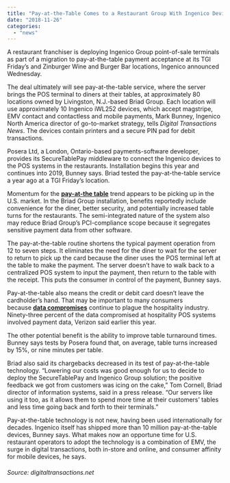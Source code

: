 ```yaml
---
title: "Pay-at-the-Table Comes to a Restaurant Group With Ingenico Devices"
date: "2018-11-26"
categories: 
  - "news"
---
```


A restaurant franchiser is deploying Ingenico Group point-of-sale terminals as part of a migration to pay-at-the-table payment acceptance at its TGI Friday’s and Zinburger Wine and Burger Bar locations, Ingenico announced Wednesday.

The deal ultimately will see pay-at-the-table service, where the server brings the POS terminal to diners at their tables, at approximately 80 locations owned by Livingston, N.J.-based Briad Group. Each location will use approximately 10 Ingenico iWL252 devices, which accept magstripe, EMV contact and contactless and mobile payments, Mark Bunney, Ingenico North America director of go-to-market strategy, tells _Digital Transactions News_. The devices contain printers and a secure PIN pad for debit transactions.

Posera Ltd, a London, Ontario-based payments-software developer, provides its SecureTablePay middleware to connect the Ingenico devices to the POS systems in the restaurants. Installation begins this year and continues into 2019, Bunney says. Briad tested the pay-at-the-table service a year ago at a TGI Friday’s location.

Momentum for the **[pay-at-the table](http://www.digitaltransactions.net/?s=restaurant)** trend appears to be picking up in the U.S. market. In the Briad Group installation, benefits reportedly include convenience for the diner, better security, and potentially increased table turns for the restaurants. The semi-integrated nature of the system also may reduce Briad Group’s PCI-compliance scope because it segregates sensitive payment data from other software.

The pay-at-the-table routine shortens the typical payment operation from 12 to seven steps. It eliminates the need for the diner to wait for the server to return to pick up the card because the diner uses the POS terminal left at the table to make the payment. The server doesn’t have to walk back to a centralized POS system to input the payment, then return to the table with the receipt. This puts the consumer in control of the payment, Bunney says.

Pay-at-the-table also means the credit or debit card doesn’t leave the cardholder’s hand. That may be important to many consumers because **[data compromises](http://www.digitaltransactions.net/new-verizon-report-sheds-light-on-hospitality-industry-data-breaches/)** continue to plague the hospitality industry. Ninety-three percent of the data compromised at hospitality POS systems involved payment data, Verizon said earlier this year.

The other potential benefit is the ability to improve table turnaround times. Bunney says tests by Posera found that, on average, table turns increased by 15%, or nine minutes per table.

Briad also said its chargebacks decreased in its test of pay-at-the-table technology. “Lowering our costs was good enough for us to decide to deploy the SecureTablePay and Ingenico Group solution; the positive feedback we got from customers was icing on the cake,” Tom Cornell, Briad director of information systems, said in a press release. “Our servers like using it too, as it allows them to spend more time at their customers’ tables and less time going back and forth to their terminals.”

Pay-at-the-table technology is not new, having been used internationally for decades. Ingenico itself has shipped more than 10 million pay-at-the-table devices, Bunney says. What makes now an opportune time for U.S. restaurant operators to adopt the technology is a combination of EMV, the surge in digital transactions, both in-store and online, and consumer affinity for mobile devices, he says.

###### Source: digitaltransactions.net
